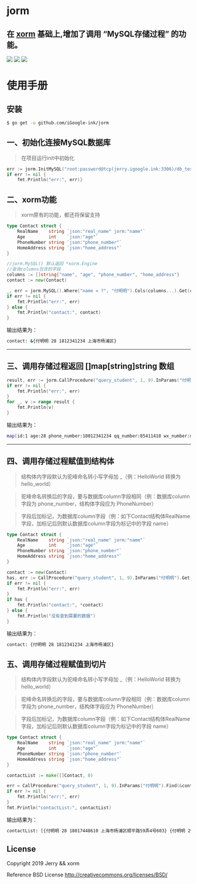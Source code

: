 
# jorm


## 在 [xorm](https://github.com/go-xorm/xorm) 基础上,增加了调用 “MySQL存储过程” 的功能。


<a href="https://www.igoogle.ink" target="_blank"><img src="https://img.shields.io/badge/Author-Jerry-blue.svg"/></a>
<a href="https://golang.org" target="_blank"><img src="https://img.shields.io/badge/Golang-1.11+-brightgreen.svg"/></a>
<img src="https://img.shields.io/badge/Build-passing-brightgreen.svg"/>

# 使用手册

## 安装
```bash
$ go get -u github.com/iGoogle-ink/jorm
```

## 一、初始化连接MySQL数据库
> 在项目运行init中初始化
```go
err := jorm.InitMySQL("root:password@tcp(jerry.igoogle.ink:3306)/db_test?charset=utf8&parseTime=true&loc=Local")
if err != nil {
	fmt.Println("err:", err)}
```

## 二、xorm功能
> xorm原有的功能，都还将保留支持
```go
type Contact struct {
	RealName    string `json:"real_name" jorm:"name"`
	Age         int    `json:"age"`
	PhoneNumber string `json:"phone_number"`
	HomeAddress string `json:"home_address"`
}

//jorm.MySQL() 默认返回 *xorm.Engine
//查询columns包含的字段
columns := []string{"name", "age", "phone_number", "home_address"}
contact := new(Contact)

_, err = jorm.MySQL().Where("name = ?", "付明明").Cols(columns...).Get(contact)
if err != nil {
	fmt.Println("err:", err)
} else {
	fmt.Println("contact:", contact)
}
```
输出结果为：
```bash
contact: &{付明明 28 1812341234 上海市杨浦区}
```

---

## 三、调用存储过程返回 []map[string]string 数组
```go
result, err := jorm.CallProcedure("query_student", 1, 9).InParams("付明明").Query()
if err != nil {
	fmt.Println("err:", err)
}
for _, v := range result {
	fmt.Println(v)
}
```
输出结果为：
```bash
map[id:1 age:28 phone_number:18012341234 qq_number:85411418 wx_number:ming_85411418 home_address:上海市杨浦区 name:付明明 gender:男 company_address:上海市杨浦区军工路100号]
```

---

## 四、调用存储过程赋值到结构体
> 结构体内字段默认为驼峰命名转小写字母加 _（例：HelloWorld 转换为 hello_world）

> 驼峰命名转换后的字段，要与数据库column字段相同（例：数据库column字段为 phone_number，结构体字段应为 PhoneNumber）

> 字段后加标记，为数据库column字段（例：如下Contact结构体RealName字段，加标记后则默认数据库column字段为标记中的字段 name）
```go
type Contact struct {
	RealName    string `json:"real_name" jorm:"name"`
	Age         int    `json:"age"`
	PhoneNumber string `json:"phone_number"`
	HomeAddress string `json:"home_address"`
}

contact := new(Contact)
has, err := CallProcedure("query_student", 1, 9).InParams("付明明").Get(contact)
if err != nil {
	fmt.Println("err:", err)
}
if has {
	fmt.Println("contact:", *contact)
} else {
	fmt.Println("没有查到需要的数据")
}
```
输出结果为：
```bash
contact: {付明明 28 1812341234 上海市杨浦区}
```

## 五、调用存储过程赋值到切片
> 结构体内字段默认为驼峰命名转小写字母加 _（例：HelloWorld 转换为 hello_world）

> 驼峰命名转换后的字段，要与数据库column字段相同（例：数据库column字段为 phone_number，结构体字段应为 PhoneNumber）

> 字段后加标记，为数据库column字段（例：如下Contact结构体RealName字段，加标记后则默认数据库column字段为标记中的字段 name）
```go
type Contact struct {
	RealName    string `json:"real_name" jorm:"name"`
	Age         int    `json:"age"`
	PhoneNumber string `json:"phone_number"`
	HomeAddress string `json:"home_address"`
}

contactList := make([]Contact, 0)

err = CallProcedure("query_student", 1, 9).InParams("付明明").Find(&contactList)
if err != nil {
	fmt.Println("err:", err)
}
fmt.Println("contactList:", contactList)
```

输出结果为：
```bash
contactList: [{付明明 28 18017448610 上海市杨浦区顺平路59弄4号603} {付明明 29 18017448610 上海市杨浦区顺平路59弄4号603} {付明明 30 18017448610 上海市杨浦区顺平路59弄4号603}]
```

## License

Copyright 2019 Jerry && xorm

Reference BSD License http://creativecommons.org/licenses/BSD/
